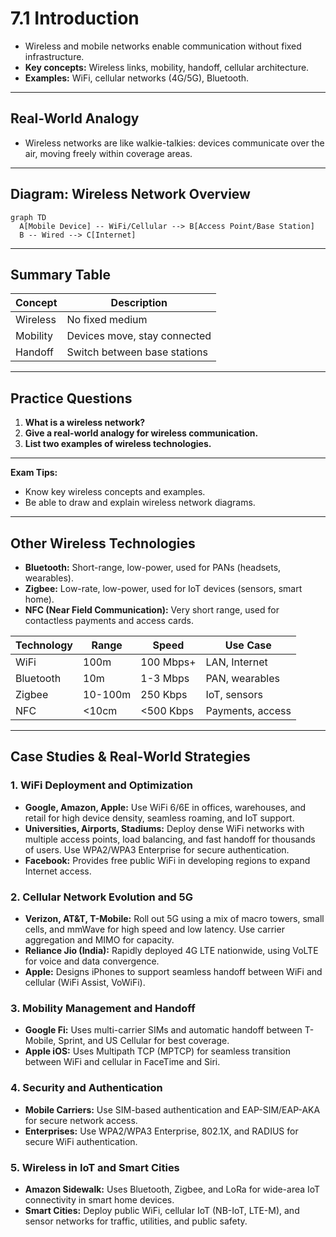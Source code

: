 # 7.1 Introduction

- Wireless and mobile networks enable communication without fixed infrastructure.
- **Key concepts:** Wireless links, mobility, handoff, cellular architecture.
- **Examples:** WiFi, cellular networks (4G/5G), Bluetooth.

---

## Real-World Analogy
- Wireless networks are like walkie-talkies: devices communicate over the air, moving freely within coverage areas.

---

## Diagram: Wireless Network Overview
```mermaid
graph TD
  A[Mobile Device] -- WiFi/Cellular --> B[Access Point/Base Station]
  B -- Wired --> C[Internet]
```

---

## Summary Table
| Concept   | Description                |
|-----------|----------------------------|
| Wireless  | No fixed medium            |
| Mobility  | Devices move, stay connected|
| Handoff   | Switch between base stations|

---

## Practice Questions
1. **What is a wireless network?**
2. **Give a real-world analogy for wireless communication.**
3. **List two examples of wireless technologies.**

---

**Exam Tips:**
- Know key wireless concepts and examples.
- Be able to draw and explain wireless network diagrams.

---

## Other Wireless Technologies
- **Bluetooth:** Short-range, low-power, used for PANs (headsets, wearables).
- **Zigbee:** Low-rate, low-power, used for IoT devices (sensors, smart home).
- **NFC (Near Field Communication):** Very short range, used for contactless payments and access cards.

| Technology | Range   | Speed      | Use Case         |
|------------|---------|------------|-----------------|
| WiFi       | 100m    | 100 Mbps+  | LAN, Internet   |
| Bluetooth  | 10m     | 1-3 Mbps   | PAN, wearables  |
| Zigbee     | 10-100m | 250 Kbps   | IoT, sensors    |
| NFC        | <10cm   | <500 Kbps  | Payments, access| 

---

## Case Studies & Real-World Strategies

### 1. WiFi Deployment and Optimization
- **Google, Amazon, Apple:** Use WiFi 6/6E in offices, warehouses, and retail for high device density, seamless roaming, and IoT support.
- **Universities, Airports, Stadiums:** Deploy dense WiFi networks with multiple access points, load balancing, and fast handoff for thousands of users. Use WPA2/WPA3 Enterprise for secure authentication.
- **Facebook:** Provides free public WiFi in developing regions to expand Internet access.

### 2. Cellular Network Evolution and 5G
- **Verizon, AT&T, T-Mobile:** Roll out 5G using a mix of macro towers, small cells, and mmWave for high speed and low latency. Use carrier aggregation and MIMO for capacity.
- **Reliance Jio (India):** Rapidly deployed 4G LTE nationwide, using VoLTE for voice and data convergence.
- **Apple:** Designs iPhones to support seamless handoff between WiFi and cellular (WiFi Assist, VoWiFi).

### 3. Mobility Management and Handoff
- **Google Fi:** Uses multi-carrier SIMs and automatic handoff between T-Mobile, Sprint, and US Cellular for best coverage.
- **Apple iOS:** Uses Multipath TCP (MPTCP) for seamless transition between WiFi and cellular in FaceTime and Siri.

### 4. Security and Authentication
- **Mobile Carriers:** Use SIM-based authentication and EAP-SIM/EAP-AKA for secure network access.
- **Enterprises:** Use WPA2/WPA3 Enterprise, 802.1X, and RADIUS for secure WiFi authentication.

### 5. Wireless in IoT and Smart Cities
- **Amazon Sidewalk:** Uses Bluetooth, Zigbee, and LoRa for wide-area IoT connectivity in smart home devices.
- **Smart Cities:** Deploy public WiFi, cellular IoT (NB-IoT, LTE-M), and sensor networks for traffic, utilities, and public safety. 